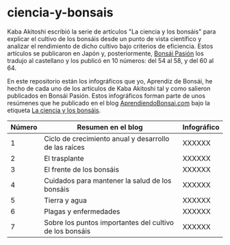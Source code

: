 # ciencia-y-bonsais
Kaba Akitoshi escribió la serie de artículos "La ciencia y los bonsáis" para explicar el cultivo de los bonsáis desde un punto de vista científico y analizar el rendimiento de dicho cultivo bajo criterios de eficiencia. Estos artículos se publicaron en Japón y, posteriormente, [Bonsái Pasión](https://www.mistralbonsai.com/tienda/es/45-bonsai-pasion) los tradujo al castellano y los publicó en 10 números: del 54 al 58, y del 60 al 64.

En este repositorio están los infográficos que yo, Aprendiz de Bonsái, he hecho de cada uno de los artículos de Kaba Akitoshi tal y como salieron publicados en Bonsái Pasión. Estos infográficos forman parte de unos resúmenes que he publicado en el blog [AprendiendoBonsai.com](https://aprendiendobonsai.com/) bajo la etiqueta [La ciencia y los bonsáis](https://aprendiendobonsai.com/tag/la-ciencia-y-los-bonsais/).

| Número | Resumen en el blog | Infográfico |
| --- | --- | --- |
| 1 | Ciclo de crecimiento anual y desarrollo de las raíces | XXXXXX |
| 2 | El trasplante | XXXXXX |
| 3 | El frente de los bonsáis | XXXXXX |
| 4 | Cuidados para mantener la salud de los bonsáis | XXXXXX |
| 5 | Tierra y agua | XXXXXX |
| 6 | Plagas y enfermedades | XXXXXX |
| 7 | Sobre los puntos importantes del cultivo de los bonsáis | XXXXXX |
